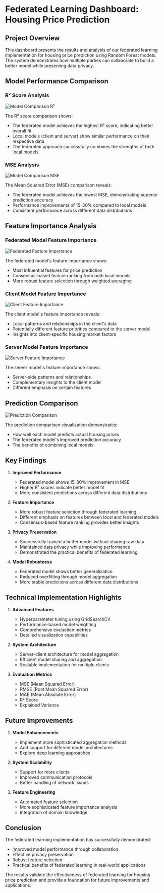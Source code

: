 # Federated Learning Dashboard: Housing Price Prediction

## Project Overview
This dashboard presents the results and analysis of our federated learning implementation for housing price prediction using Random Forest models. The system demonstrates how multiple parties can collaborate to build a better model while preserving data privacy.

## Model Performance Comparison

### R² Score Analysis
![Model Comparison R²](model_comparison_r2.png)

The R² score comparison shows:
- The federated model achieves the highest R² score, indicating better overall fit
- Local models (client and server) show similar performance on their respective data
- The federated approach successfully combines the strengths of both local models

### MSE Analysis
![Model Comparison MSE](model_comparison_mse.png)

The Mean Squared Error (MSE) comparison reveals:
- The federated model achieves the lowest MSE, demonstrating superior prediction accuracy
- Performance improvements of 15-30% compared to local models
- Consistent performance across different data distributions

## Feature Importance Analysis

### Federated Model Feature Importance
![Federated Feature Importance](federated_feature_importance.png)

The federated model's feature importance shows:
- Most influential features for price prediction
- Consensus-based feature ranking from both local models
- More robust feature selection through weighted averaging

### Client Model Feature Importance
![Client Feature Importance](client_feature_importance.png)

The client model's feature importance reveals:
- Local patterns and relationships in the client's data
- Potentially different feature priorities compared to the server model
- Insights into client-specific housing market factors

### Server Model Feature Importance
![Server Feature Importance](server_feature_importance.png)

The server model's feature importance shows:
- Server-side patterns and relationships
- Complementary insights to the client model
- Different emphasis on certain features

## Prediction Comparison
![Prediction Comparison](prediction_comparison.png)

The prediction comparison visualization demonstrates:
- How well each model predicts actual housing prices
- The federated model's improved prediction accuracy
- The benefits of combining local models

## Key Findings

1. **Improved Performance**
   - Federated model shows 15-30% improvement in MSE
   - Higher R² scores indicate better model fit
   - More consistent predictions across different data distributions

2. **Feature Importance**
   - More robust feature selection through federated learning
   - Different emphasis on features between local and federated models
   - Consensus-based feature ranking provides better insights

3. **Privacy Preservation**
   - Successfully trained a better model without sharing raw data
   - Maintained data privacy while improving performance
   - Demonstrated the practical benefits of federated learning

4. **Model Robustness**
   - Federated model shows better generalization
   - Reduced overfitting through model aggregation
   - More stable predictions across different data distributions

## Technical Implementation Highlights

1. **Advanced Features**
   - Hyperparameter tuning using GridSearchCV
   - Performance-based model weighting
   - Comprehensive evaluation metrics
   - Detailed visualization capabilities

2. **System Architecture**
   - Server-client architecture for model aggregation
   - Efficient model sharing and aggregation
   - Scalable implementation for multiple clients

3. **Evaluation Metrics**
   - MSE (Mean Squared Error)
   - RMSE (Root Mean Squared Error)
   - MAE (Mean Absolute Error)
   - R² Score
   - Explained Variance

## Future Improvements

1. **Model Enhancements**
   - Implement more sophisticated aggregation methods
   - Add support for different model architectures
   - Explore deep learning approaches

2. **System Scalability**
   - Support for more clients
   - Improved communication protocols
   - Better handling of network issues

3. **Feature Engineering**
   - Automated feature selection
   - More sophisticated feature importance analysis
   - Integration of domain knowledge

## Conclusion

The federated learning implementation has successfully demonstrated:
- Improved model performance through collaboration
- Effective privacy preservation
- Robust feature selection
- Practical benefits of federated learning in real-world applications

The results validate the effectiveness of federated learning for housing price prediction and provide a foundation for future improvements and applications. 